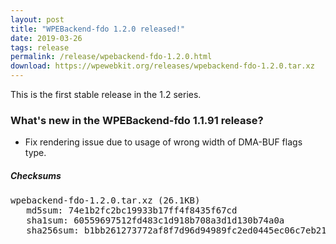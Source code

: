 ```yaml
---
layout: post
title: "WPEBackend-fdo 1.2.0 released!"
date: 2019-03-26
tags: release
permalink: /release/wpebackend-fdo-1.2.0.html
download: https://wpewebkit.org/releases/wpebackend-fdo-1.2.0.tar.xz
---
```


This is the first stable release in the 1.2 series.

### What's new in the WPEBackend-fdo 1.1.91 release?

- Fix rendering issue due to usage of wrong width of DMA-BUF flags type.

##### Checksums

<pre>
wpebackend-fdo-1.2.0.tar.xz (26.1KB)
   md5sum: 74e1b2fc2bc19933b17ff4f8435f67cd
   sha1sum: 60559697512fd483c1d918b708a3d1d130b74a0a
   sha256sum: b1bb261273772af8f7d96d94989fc2ed0445ec06c7eb21f47a1b94e52422ddd5
</pre>
